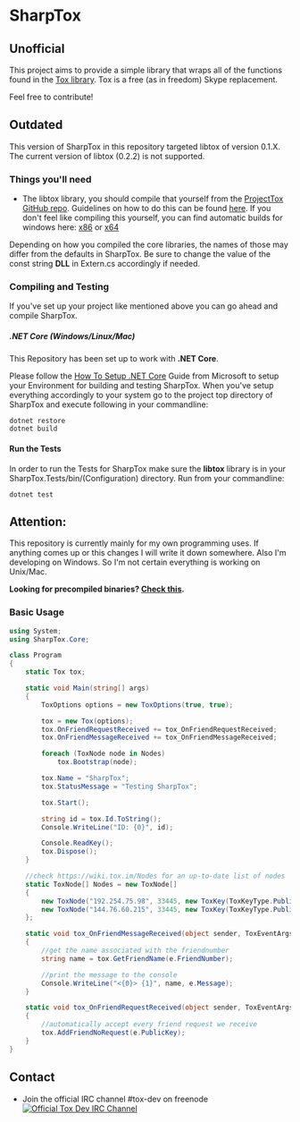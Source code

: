 SharpTox
========
Unofficial
--------

This project aims to provide a simple library that wraps all of the functions found in the [Tox library](https://github.com/irungentoo/ProjectTox-Core "ProjectTox GitHub repo").
Tox is a free (as in freedom) Skype replacement.

Feel free to contribute!

## Outdated

This version of SharpTox in this repository targeted libtox of version 0.1.X.
The current version of libtox (0.2.2) is not supported.

### Things you'll need

* The libtox library, you should compile that yourself from the [ProjectTox GitHub repo](https://github.com/irungentoo/ProjectTox-Core "Tox Github repo"). Guidelines on how to do this can be found [here](https://github.com/irungentoo/toxcore/blob/master/INSTALL.md "Crosscompile guidelines"). If you don't feel like compiling this yourself, you can find automatic builds for windows here: [x86](https://build.tox.chat/view/libtoxcore/job/libtoxcore-toktok_build_windows_x86_shared_release/ "x86 dll") or [x64](https://build.tox.chat/view/libtoxcore/job/libtoxcore-toktok_build_windows_x86-64_shared_release/ "x64 dll")

Depending on how you compiled the core libraries, the names of those may differ from the 
defaults in SharpTox. Be sure to change the value of the const string **DLL**
in Extern.cs accordingly if needed.

### Compiling and Testing
If you've set up your project like mentioned above you can go ahead and compile SharpTox.

##### .NET Core (Windows/Linux/Mac)
This Repository has been set up to work with **.NET Core**.

Please follow the [How To Setup .NET Core](https://www.microsoft.com/net/core) Guide from
Microsoft to setup your Environment for building and testing SharpTox.
When you've setup everything accordingly to your system go to the project top directory of
SharpTox and execute following in your commandline:

```
dotnet restore
dotnet build
```

#### Run the Tests
In order to run the Tests for SharpTox make sure the **libtox** library is in your
SharpTox.Tests/bin/(Configuration) directory.
Run from your commandline:

```
dotnet test
```

## Attention:
This repository is currently mainly for my own programming uses.
If anything comes up or this changes I will write it down somewhere.
Also I'm developing on Windows. So I'm not certain everything is working on Unix/Mac.

**Looking for precompiled binaries? [Check this](https://jenkins.impy.me/ "SharpTox Binaries").**

### Basic Usage
```csharp
using System;
using SharpTox.Core;

class Program
{
    static Tox tox;

    static void Main(string[] args)
    {
        ToxOptions options = new ToxOptions(true, true);

        tox = new Tox(options);
        tox.OnFriendRequestReceived += tox_OnFriendRequestReceived;
        tox.OnFriendMessageReceived += tox_OnFriendMessageReceived;

        foreach (ToxNode node in Nodes)
            tox.Bootstrap(node);

        tox.Name = "SharpTox";
        tox.StatusMessage = "Testing SharpTox";

        tox.Start();

        string id = tox.Id.ToString();
        Console.WriteLine("ID: {0}", id);

        Console.ReadKey();
        tox.Dispose();
    }

    //check https://wiki.tox.im/Nodes for an up-to-date list of nodes
    static ToxNode[] Nodes = new ToxNode[]
    {
        new ToxNode("192.254.75.98", 33445, new ToxKey(ToxKeyType.Public, "951C88B7E75C867418ACDB5D273821372BB5BD652740BCDF623A4FA293E75D2F")),
        new ToxNode("144.76.60.215", 33445, new ToxKey(ToxKeyType.Public, "04119E835DF3E78BACF0F84235B300546AF8B936F035185E2A8E9E0A67C8924F"))
    };

    static void tox_OnFriendMessageReceived(object sender, ToxEventArgs.FriendMessageEventArgs e)
    {
        //get the name associated with the friendnumber
        string name = tox.GetFriendName(e.FriendNumber);

        //print the message to the console
        Console.WriteLine("<{0}> {1}", name, e.Message);
    }

    static void tox_OnFriendRequestReceived(object sender, ToxEventArgs.FriendRequestEventArgs e)
    {
        //automatically accept every friend request we receive
        tox.AddFriendNoRequest(e.PublicKey);
    }
}

```

Contact
-------
* Join the official IRC channel #tox-dev on freenode
[![Official Tox Dev IRC Channel](https://kiwiirc.com/buttons/irc.freenode.net/tox-dev.png)](https://kiwiirc.com/client/irc.freenode.net/?theme=basic#tox-dev)
